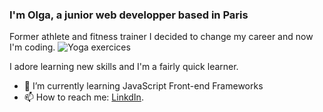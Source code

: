 ### I'm Olga, a junior web developper based in Paris

Former athlete and fitness trainer I decided to change my career and now I'm coding.
![Yoga exercices](https://giphy.com/embed/3o7bugNevAGsUfPSMM)

I adore learning new skills and I'm a fairly quick learner.

- 🌱 I’m currently learning JavaScript Front-end Frameworks
- 📫 How to reach me: [LinkdIn](https://www.linkedin.com/in/olga-spirkina/).
